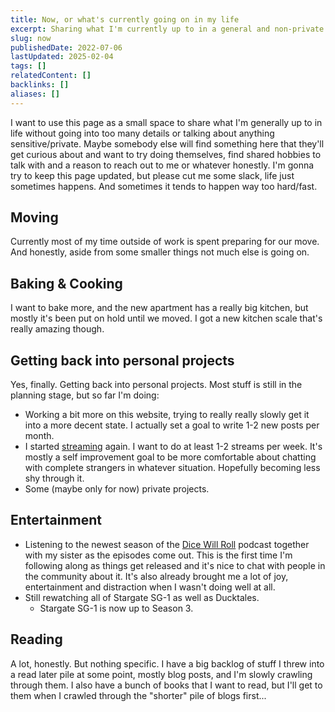 ```yaml
---
title: Now, or what's currently going on in my life
excerpt: Sharing what I'm currently up to in a general and non-private sense.
slug: now
publishedDate: 2022-07-06
lastUpdated: 2025-02-04
tags: []
relatedContent: []
backlinks: []
aliases: []
---
```


I want to use this page as a small space to share what I'm generally up to in life without going into too many details or talking about anything sensitive/private. Maybe somebody else will find something here that they'll get curious about and want to try doing themselves, find shared hobbies to talk with and a reason to reach out to me or whatever honestly. I'm gonna try to keep this page updated, but please cut me some slack, life just sometimes happens. And sometimes it tends to happen way too hard/fast.

## Moving

Currently most of my time outside of work is spent preparing for our move. And honestly, aside from some smaller things not much else is going on.

## Baking & Cooking

I want to bake more, and the new apartment has a really big kitchen, but mostly it's been put on hold until we moved. I got a new kitchen scale that's really amazing though.

## Getting back into personal projects

Yes, finally. Getting back into personal projects. Most stuff is still in the planning stage, but so far I'm doing:

- Working a bit more on this website, trying to really really slowly get it into a more decent state. I actually set a goal to write 1-2 new posts per month.
- I started [streaming](https://www.twitch.tv/aliciabytes) again. I want to do at least 1-2 streams per week. It's mostly a self improvement goal to be more comfortable about chatting with complete strangers in whatever situation. Hopefully becoming less shy through it.
- Some (maybe only for now) private projects.

## Entertainment

- Listening to the newest season of the [Dice Will Roll](https://www.dicewillroll.com) podcast together with my sister as the episodes come out. This is the first time I'm following along as things get released and it's nice to chat with people in the community about it. It's also already brought me a lot of joy, entertainment and distraction when I wasn't doing well at all.
- Still rewatching all of Stargate SG-1 as well as Ducktales.
  - Stargate SG-1 is now up to Season 3.

## Reading

A lot, honestly. But nothing specific. I have a big backlog of stuff I threw into a read later pile at some point, mostly blog posts, and I'm slowly crawling through them. I also have a bunch of books that I want to read, but I'll get to them when I crawled through the "shorter" pile of blogs first...
